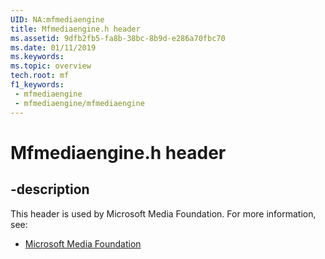 ```yaml
---
UID: NA:mfmediaengine
title: Mfmediaengine.h header
ms.assetid: 9dfb2fb5-fa8b-38bc-8b9d-e286a70fbc70
ms.date: 01/11/2019
ms.keywords: 
ms.topic: overview
tech.root: mf
f1_keywords:
 - mfmediaengine
 - mfmediaengine/mfmediaengine
---
```


# Mfmediaengine.h header


## -description

This header is used by Microsoft Media Foundation. For more information, see:

- [Microsoft Media Foundation](../_mf/index.md)

